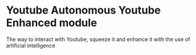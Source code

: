 # Youtube Autonomous Youtube Enhanced module

The way to interact with Youtube, squeeze it and enhance it with the use of artificial intelligence